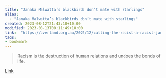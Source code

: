 ```yaml
---
title: "Janaka Malwatta’s blackbirds don’t mate with starlings"
alias:
  - "Janaka Malwatta’s blackbirds don’t mate with starlings"
created: 2023-08-12T21:43:10+10:00
modified: 2023-08-13T00:11:49+10:00
link:  "https://overland.org.au/2022/12/calling-the-racist-a-racist-janaka-malwattas-blackbirds-dont-mate-with-starlings/"
tags:
- bookmark
---
```


> Racism is the destruction of human relations and undoes the bonds of life.

[Link](https://overland.org.au/2022/12/calling-the-racist-a-racist-janaka-malwattas-blackbirds-dont-mate-with-starlings/)